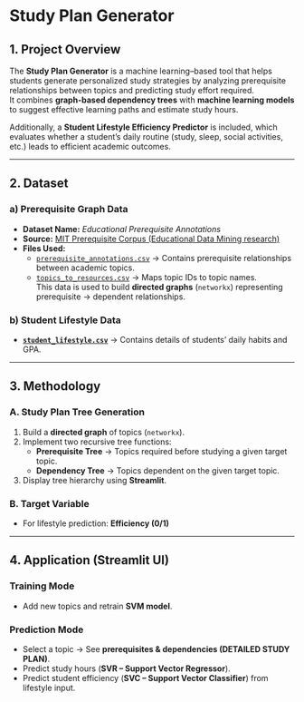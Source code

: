 # Study Plan Generator

## 1. Project Overview
The **Study Plan Generator** is a machine learning–based tool that helps students generate personalized study strategies by analyzing prerequisite relationships between topics and predicting study effort required.  
It combines **graph-based dependency trees** with **machine learning models** to suggest effective learning paths and estimate study hours.  

Additionally, a **Student Lifestyle Efficiency Predictor** is included, which evaluates whether a student’s daily routine (study, sleep, social activities, etc.) leads to efficient academic outcomes.  

---

## 2. Dataset

### a) Prerequisite Graph Data
- **Dataset Name:** *Educational Prerequisite Annotations*  
- **Source:** [MIT Prerequisite Corpus (Educational Data Mining research)](https://people.cs.umass.edu/~miyyer/pubs/2016_naacl_prereq.pdf)  
- **Files Used:**  
  - [`prerequisite_annotations.csv`](https://raw.githubusercontent.com/rajarshd/Github-Data/master/prerequisite_annotations.csv) → Contains prerequisite relationships between academic topics.  
  - [`topics_to_resources.csv`](https://raw.githubusercontent.com/rajarshd/Github-Data/master/topics_to_resources.csv) → Maps topic IDs to topic names.  
This data is used to build **directed graphs** (`networkx`) representing prerequisite → dependent relationships.  

### b) Student Lifestyle Data
- **[`student_lifestyle.csv`](https://raw.githubusercontent.com/ansh941/Machine-Learning-Datasets/master/student_lifestyle.csv)** → Contains details of students’ daily habits and GPA.  

---

## 3. Methodology

### A. Study Plan Tree Generation
1. Build a **directed graph** of topics (`networkx`).  
2. Implement two recursive tree functions:  
   - **Prerequisite Tree** → Topics required before studying a given target topic.  
   - **Dependency Tree** → Topics dependent on the given target topic.  
3. Display tree hierarchy using **Streamlit**.  

### B. Target Variable
- For lifestyle prediction: **Efficiency (0/1)**

---

## 4. Application (Streamlit UI)

### Training Mode
- Add new topics and retrain **SVM model**.  

### Prediction Mode
- Select a topic → See **prerequisites & dependencies (DETAILED STUDY PLAN)**.  
- Predict study hours (**SVR – Support Vector Regressor**).  
- Predict student efficiency (**SVC – Support Vector Classifier**) from lifestyle input.  
